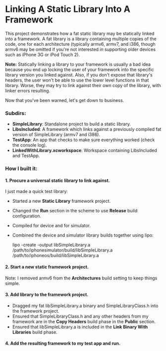 Linking A Static Library Into A Framework
=========================================

This project demonstrates how a fat static library may be statically linked into a framework. A fat library is a library containing multiple copies of the code, one for each architecture (typically armv6, armv7, and i386, though armv6 may be omitted if you're not interested in supporting older devices such as iPhone 3G or iPod Touch 2).

**Note:** Statically linking a library to your framework is usually a bad idea because you end up locking the user of your framework into the specific library version you linked against. Also, if you don't expose that library's headers, the user won't be able to use the lower level functions in that library. Worse, they may try to link against their own copy of the library, with linker errors resulting.

Now that you've been warned, let's get down to business.

### Subdirs:
- **SimpleLibrary**: Standalone project to build a static library.
- **LibsIncluded**: A framework which links against a previously compiled fat version of SimpleLibrary (armv7 and i386).
- **TestApp**: An app that checks to make sure everything worked (check the console log).
- **LinkedWithLibrary.xcworkspace**: Workspace containing LibsIncluded and TestApp.

### How I built it:

#### 1. Procure a universal static library to link against.

I just made a quick test library:

- Started a new **Static Library** framework project.
- Changed the **Run** section in the scheme to use **Release** build configuration.
- Compiled for device and for simulator.
- Combined the device and simulator library builds together using lipo:

    lipo -create -output libSimpleLibrary.a /path/to/iphonesimulator/build/libSimpleLibrary.a /path/to/iphoneos/build/libSimpleLibrary.a

#### 2. Start a new static framework project.

Note: I removed armv6 from the **Architectures** build setting to keep things simple.

#### 3. Add library to the framework project.
- Dragged my fat libSimpleLibrary.a binary and SimpleLibraryClass.h into the framework project.
- Ensured that SimpleLibraryClass.h and any other headers from my framework are in the **Copy Headers** build phase in the **Public** section.
- Ensured that libSimpleLibrary.a is included in the **Link Binary With Libraries** build phase.

#### 4. Add the resulting framework to my test app and run.

